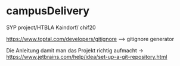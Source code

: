 # campusDelivery
SYP project/HTBLA Kaindorf/ chif20

https://www.toptal.com/developers/gitignore --> gitignore generator

Die Anleitung damit man das Projekt richtig aufmacht -> https://www.jetbrains.com/help/idea/set-up-a-git-repository.html




